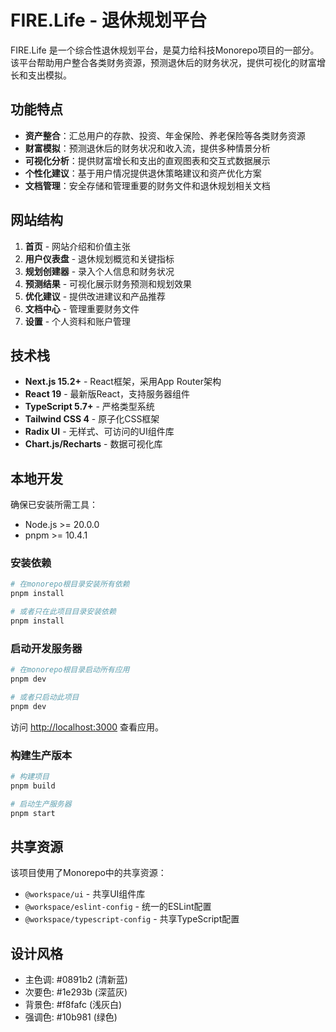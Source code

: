 # FIRE.Life - 退休规划平台

FIRE.Life 是一个综合性退休规划平台，是莫力给科技Monorepo项目的一部分。该平台帮助用户整合各类财务资源，预测退休后的财务状况，提供可视化的财富增长和支出模拟。

## 功能特点

- **资产整合**：汇总用户的存款、投资、年金保险、养老保险等各类财务资源
- **财富模拟**：预测退休后的财务状况和收入流，提供多种情景分析
- **可视化分析**：提供财富增长和支出的直观图表和交互式数据展示
- **个性化建议**：基于用户情况提供退休策略建议和资产优化方案
- **文档管理**：安全存储和管理重要的财务文件和退休规划相关文档

## 网站结构

1. **首页** - 网站介绍和价值主张
2. **用户仪表盘** - 退休规划概览和关键指标
3. **规划创建器** - 录入个人信息和财务状况
4. **预测结果** - 可视化展示财务预测和规划效果
5. **优化建议** - 提供改进建议和产品推荐
6. **文档中心** - 管理重要财务文件
7. **设置** - 个人资料和账户管理

## 技术栈

- **Next.js 15.2+** - React框架，采用App Router架构
- **React 19** - 最新版React，支持服务器组件
- **TypeScript 5.7+** - 严格类型系统
- **Tailwind CSS 4** - 原子化CSS框架
- **Radix UI** - 无样式、可访问的UI组件库
- **Chart.js/Recharts** - 数据可视化库

## 本地开发

确保已安装所需工具：

- Node.js >= 20.0.0
- pnpm >= 10.4.1

### 安装依赖

```bash
# 在monorepo根目录安装所有依赖
pnpm install

# 或者只在此项目目录安装依赖
pnpm install
```

### 启动开发服务器

```bash
# 在monorepo根目录启动所有应用
pnpm dev

# 或者只启动此项目
pnpm dev
```

访问 [http://localhost:3000](http://localhost:3000) 查看应用。

### 构建生产版本

```bash
# 构建项目
pnpm build

# 启动生产服务器
pnpm start
```

## 共享资源

该项目使用了Monorepo中的共享资源：

- `@workspace/ui` - 共享UI组件库
- `@workspace/eslint-config` - 统一的ESLint配置
- `@workspace/typescript-config` - 共享TypeScript配置

## 设计风格

- 主色调: #0891b2 (清新蓝)
- 次要色: #1e293b (深蓝灰)
- 背景色: #f8fafc (浅灰白)
- 强调色: #10b981 (绿色)
